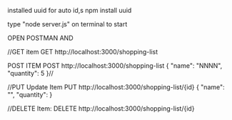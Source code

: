 installed uuid for auto id,s
npm install uuid

type "node server.js" on terminal to start

OPEN POSTMAN AND 

//GET item
GET http://localhost:3000/shopping-list

POST ITEM
POST http://localhost:3000/shopping-list
{
  "name": "NNNN",
  "quantity": 5
}// 

//PUT Update Item
PUT http://localhost:3000/shopping-list/{id}
{
  "name": "",
  "quantity": 
}

//DELETE Item:
DELETE http://localhost:3000/shopping-list/{id}
